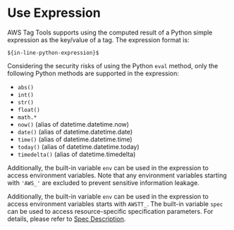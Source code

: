 # Use Expression

AWS Tag Tools supports using the computed result of a Python simple expression as the key/value of a tag. The expression
format is:

```text
${in-line-python-expression}$
```

Considering the security risks of using the Python `eval` method, only the following Python methods are supported in the
expression:

- `abs()`
- `int()`
- `str()`
- `float()`
- `math.*`
- `now()` (alias of datetime.datetime.now)
- `date()` (alias of datetime.datetime.date)
- `time()` (alias of datetime.datetime.time)
- `today()` (alias of datetime.datetime.today)
- `timedelta()` (alias of datetime.timedelta)

Additionally, the built-in variable `env` can be used in the expression to access environment variables. Note that
any environment variables starting with `'AWS_'` are excluded to prevent sensitive information leakage.

Additionally, the built-in variable `env` can be used in the expression to access environment variables starts
with `AWSTT_`. The built-in variable `spec` can be used to access resource-specific specification parameters.
For details, please refer to [Spec Description](SPEC.md).